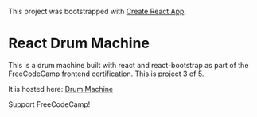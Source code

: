 This project was bootstrapped with [Create React App](https://github.com/facebook/create-react-app).

# React Drum Machine

This is a drum machine built with react and react-bootstrap as part of the FreeCodeCamp frontend certification. This is project 3 of 5.

It is hosted here: [Drum Machine](https://musing-edison-27583a.netlify.com/)

Support FreeCodeCamp!